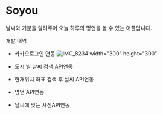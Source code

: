# Soyou

날씨와 기분을 알려주어 오늘 하루의 명언을 볼 수 있는 어플입니다.

개발 내역
- 카카오로그인 연동
![IMG_8234](https://user-images.githubusercontent.com/79985912/168099353-9507ef00-d012-45c3-a3fb-f11843024dee.PNG) width="300" height="300"



- 도시 별 날씨 검색 API연동
- 현재위치 좌표 검색 후 날씨 API연동
- 명언 API연동
- 날씨에 맞는 사진API연동


